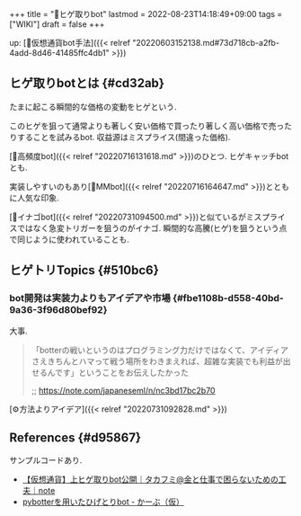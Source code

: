 +++
title = "📝ヒゲ取りbot"
lastmod = 2022-08-23T14:18:49+09:00
tags = ["WIKI"]
draft = false
+++

up: [🔖仮想通貨bot手法]({{< relref "20220603152138.md#73d718cb-a2fb-4add-8d46-41485ffc4db1" >}})


## ヒゲ取りbotとは {#cd32ab}

たまに起こる瞬間的な価格の変動をヒゲという.

このヒゲを狙って通常よりも著しく安い価格で買ったり著しく高い価格で売ったりすることを試みるbot. 収益源はミスプライス(間違った価格).

[📝高頻度bot]({{< relref "20220716131618.md" >}})のひとつ. ヒゲキャッチbotとも.

実装しやすいのもあり[📝MMbot]({{< relref "20220716164647.md" >}})とともに人気な印象.

[📝イナゴbot]({{< relref "20220731094500.md" >}})と似ているがミスプライスではなく急変トリガーを狙うのがイナゴ. 瞬間的な高騰(ヒゲ)を狙うという点で同じように使われていることも.


## ヒゲトリTopics {#510bc6}


### bot開発は実装力よりもアイデアや市場 {#fbe1108b-d558-40bd-9a36-3f96d80bef92}

大事.

> 「botterの戦いというのはプログラミング力だけではなくて、アイディアさえきちんとハマって戦う場所をわきまえれば、超雑な実装でも利益が出せるんです」ということをお伝えしたかった
>
> ;; <https://note.com/japaneseml/n/nc3bd17bc2b70>

[⚙方法よりアイデア]({{< relref "20220731092828.md" >}})


## References {#d95867}

サンプルコードあり.

-   [【仮想通貨】上ヒゲ取りbot公開｜タカフミ@金と仕事で困らないための工夫｜note](https://note.com/taka_sideb/n/n96a1c6eb7fbd)
-   [pybotterを用いたひげとりbot - かーぶ（仮）](https://kabuist.hatenablog.com/entry/2022/02/13/155919)
